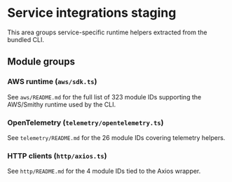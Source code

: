 # Service integrations staging

This area groups service-specific runtime helpers extracted from the bundled CLI.

## Module groups

### AWS runtime (`aws/sdk.ts`)

See `aws/README.md` for the full list of 323 module IDs supporting the AWS/Smithy runtime used by the CLI.

### OpenTelemetry (`telemetry/opentelemetry.ts`)

See `telemetry/README.md` for the 26 module IDs covering telemetry helpers.

### HTTP clients (`http/axios.ts`)

See `http/README.md` for the 4 module IDs tied to the Axios wrapper.
